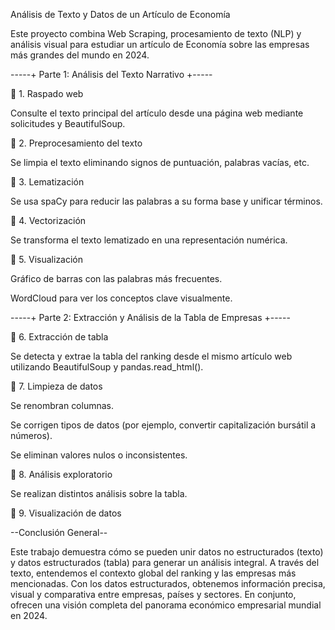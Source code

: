 Análisis de Texto y Datos de un Artículo de Economía

Este proyecto combina Web Scraping, procesamiento de texto (NLP) y análisis visual para estudiar un artículo de Economía sobre las empresas más grandes del mundo en 2024.

-----+ Parte 1: Análisis del Texto Narrativo +-----

🔹 1. Raspado web

Consulte el texto principal del artículo desde una página web mediante solicitudes y BeautifulSoup.

🔹 2. Preprocesamiento del texto

Se limpia el texto eliminando signos de puntuación, palabras vacías, etc.

🔹 3. Lematización

Se usa spaCy para reducir las palabras a su forma base y unificar términos.

🔹 4. Vectorización

Se transforma el texto lematizado en una representación numérica.

🔹 5. Visualización

Gráfico de barras con las palabras más frecuentes.

WordCloud para ver los conceptos clave visualmente.

-----+ Parte 2: Extracción y Análisis de la Tabla de Empresas +-----

🔹 6. Extracción de tabla

Se detecta y extrae la tabla del ranking desde el mismo artículo web utilizando BeautifulSoup y pandas.read_html().

🔹 7. Limpieza de datos

Se renombran columnas.

Se corrigen tipos de datos (por ejemplo, convertir capitalización bursátil a números).

Se eliminan valores nulos o inconsistentes.

🔹 8. Análisis exploratorio

Se realizan distintos análisis sobre la tabla.

🔹 9. Visualización de datos

--Conclusión General--

Este trabajo demuestra cómo se pueden unir datos no estructurados (texto) y datos estructurados (tabla) para generar un análisis integral.
A través del texto, entendemos el contexto global del ranking y las empresas más mencionadas.
Con los datos estructurados, obtenemos información precisa, visual y comparativa entre empresas, países y sectores.
En conjunto, ofrecen una visión completa del panorama económico empresarial mundial en 2024.
